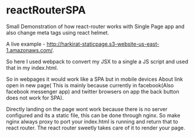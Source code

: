 # reactRouterSPA
Small Demonstration of how react-router works with Single Page app and also change meta tags using react helmet.

A live example - http://harkirat-staticpage.s3-website-us-east-1.amazonaws.com/.

So here I used webpack to convert my JSX to a single a JS script and used that in my index.html.

So in webpages it would work like a SPA but in mobile devices About link open in new page( This is mainly because currently in facebook(Also facebook messenger app) and twitter browsers on app the back button does not work for SPA).

Directly landing on the page wont work because there is no server configured and its a static file, this can be done through nginx. So make nginx always proxy to port your index.html is running and return that to react router. The react router sweetly takes care of it to render your page.
